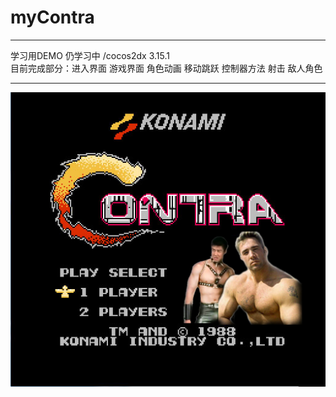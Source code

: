 # myContra
***
学习用DEMO 仍学习中 /cocos2dx 3.15.1<br>目前完成部分：进入界面 游戏界面 角色动画 移动跳跃 控制器方法 射击 敌人角色
***
![](https://github.com/BOXinWORLD/myContra/raw/master/Resources/tex/MainBG.jpg)
